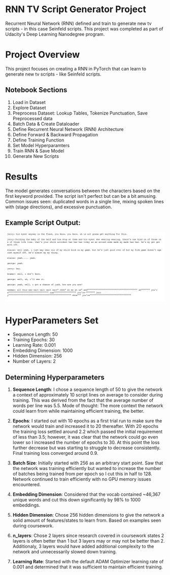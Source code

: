 # RNN TV Script Generator Project

Recurrent Neural Network (RNN) defined and train to generate new tv scripts - in this case Seinfeld scripts. This project was completed as part of Udacity's Deep Learning Nanodegree program.

# Project Overview
This project focuses on creating a RNN in PyTorch that can learn to generate new tv scripts - like Seinfeld scripts.

## Notebook Sections
1. Load in Dataset
2. Explore Dataset
3. Preprocess Dataset: Lookup Tables, Tokenize Punctuation, Save Preprocessed data
4. Batch Data & Create Dataloader
5. Define Recurrent Neural Network (RNN) Architecture
6. Define Forward & Backward Propagation
7. Define Training Function
8. Set Model Hyperparamters
9. Train RNN & Save Model
10. Generate New Scripts 

# Results
The model generates conversations between the characters based on the first keyword provided. The script isn't perfect but can be a bit amusing. Common issues seen: duplicated words in a single line, mixing spoken lines with (stage directions), and excessive punctuation. 

## Example Script Output:
<img src="./output.PNG">

# HyperParameters Set
- Sequence Length: 50
- Training Epochs: 30
- Learning Rate: 0.001
- Embedding Dimension: 1000
- Hidden Dimension: 256
- Number of Layers: 2

## Determining Hyperparameters
1) **Sequence Length**: I chose a sequence length of 50 to give the network a context of approximately 10 script lines on average to consider during training. This was derived from the fact that the average number of words per line was 5.5. Mode of thought: The more context the network could learn from while maintaining efficient training, the better.

2) **Epochs**: I started out with 10 epochs as a first trial run to make sure the network would train and increased it to 20 thereafter. With 20 epochs the training loss settled around 2.2 which passed the initial requirement of less than 3.5; however, it was clear that the network could go even lower so I increased the number of epochs to 30. At this point the loss further decrease but was starting to struggle to decrease consistently. Final training loss converged around 0.9.

3) **Batch Size**: Initially started with 256 as an arbitrary start point. Saw that the network was training efficiently but wanted to increase the number of batches being trained from per epoch so I cut this in half to 128. Network continued to train efficiently with no GPU memory issues encountered.

4) **Embedding Dimension**: Considered that the vocab contained ~46,367 unique words and cut this down significantly by 98% to 1000 embeddings.

5) **Hidden Dimension**: Chose 256 hidden dimensions to give the network a solid amount of features/states to learn from. Based on examples seen during coursework.

6) **n_layers**: Chose 2 layers since research covered in coursework states 2 layers is often better than 1 but 3 layers may or may not be better than 2. Additionaly, 3 layers would have added additional complexity to the network and unnecessarily slowed down training.

7) **Learning Rate**: Started with the default ADAM Optimizer learning rate of 0.001 and determined that it was sufficient to maintain efficient training.
